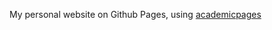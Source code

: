 My personal website on Github Pages, using [academicpages](https://github.com/academicpages/academicpages.github.io)